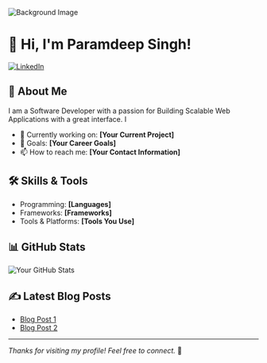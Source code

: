 ![Background Image](https://example.com/background.jpg)

# 👋 Hi, I'm Paramdeep Singh!

[![LinkedIn](https://img.shields.io/badge/LinkedIn-Profile-blue?style=flat-square&logo=linkedin)](https://www.linkedin.com/in/yourprofile)

## 🌟 About Me
I am a Software Developer with a passion for Building Scalable Web Applications with a great interface. I

- 🚀 Currently working on: **[Your Current Project]**
- 🎯 Goals: **[Your Career Goals]**
- 📫 How to reach me: **[Your Contact Information]**

## 🛠️ Skills & Tools
- Programming: **[Languages]**
- Frameworks: **[Frameworks]**
- Tools & Platforms: **[Tools You Use]**

## 📊 GitHub Stats
![Your GitHub Stats](https://github-readme-stats.vercel.app/api?username=prmdpsn56&show_icons=true&theme=radical)

## ✍️ Latest Blog Posts
- [Blog Post 1](https://yourblog.com/post1)
- [Blog Post 2](https://yourblog.com/post2)

---
_Thanks for visiting my profile! Feel free to connect._ 🚀
